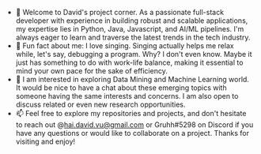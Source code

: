 - 👋 Welcome to David's project corner. As a passionate full-stack developer with experience in building robust and scalable applications, my expertise lies in Python, Java, Javascript, and AI/ML pipelines. I'm always eager to learn and traverse the latest trends in the tech industry.
- 👀 Fun fact about me: I love singing. Singing actually helps me relax while, let's say, debugging a program. Why? I don't even know. Maybe it just has something to do with work-life balance, making it essential to mind your own pace for the sake of efficiency.
- 🌱 I am interested in exploring Data Mining and Machine Learning world. It would be nice to have a chat about these emerging topics with someone having the same interests and concerns. I am also open to discuss related or even new research opportunities.
- 📫 Feel free to explore my repositories and projects, and don't hesitate to reach out @hai.david.vu@gmail.com or Gruhh#5298 on Discord if you have any questions or would like to collaborate on a project. Thanks for visiting and enjoy!

<!---
Davetory/Davetory is a ✨ special ✨ repository because its `README.md` (this file) appears on your GitHub profile.
You can click the Preview link to take a look at your changes.
--->
